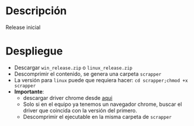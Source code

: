 # Descripción

Release inicial

# Despliegue

* Descargar `win_release.zip` o `linux_release.zip`
* Descomprimir el contenido, se genera una carpeta `scrapper`
* La versión para `linux` puede que requiera hacer: `cd scrapper;chmod +x scrapper`
* **Importante**:
    - descargar driver chrome desde [aqui][chrome]
    - Solo si en el equipo ya tenemos un navegador chrome, buscar el driver que coincida con la versión del primero.
    - Descomprimir el ejecutable en la misma carpeta de `scrapper`

[chrome]: https://chromedriver.chromium.org/downloads